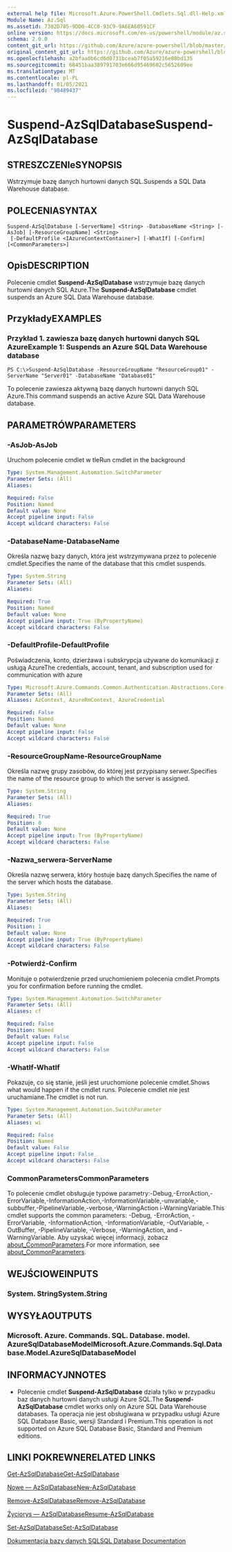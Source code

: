 ```yaml
---
external help file: Microsoft.Azure.PowerShell.Cmdlets.Sql.dll-Help.xml
Module Name: Az.Sql
ms.assetid: 7302D785-9DD0-4CC0-93C9-9A6EA60591CF
online version: https://docs.microsoft.com/en-us/powershell/module/az.sql/suspend-azsqldatabase
schema: 2.0.0
content_git_url: https://github.com/Azure/azure-powershell/blob/master/src/Sql/Sql/help/Suspend-AzSqlDatabase.md
original_content_git_url: https://github.com/Azure/azure-powershell/blob/master/src/Sql/Sql/help/Suspend-AzSqlDatabase.md
ms.openlocfilehash: a2bfaa0b6cd6d0731bceab7f05a59216e80bd135
ms.sourcegitcommit: 68451baa389791703e666d95469602c5652609ee
ms.translationtype: MT
ms.contentlocale: pl-PL
ms.lasthandoff: 01/05/2021
ms.locfileid: "98489437"
---
```

# <span data-ttu-id="093ad-101">Suspend-AzSqlDatabase</span><span class="sxs-lookup"><span data-stu-id="093ad-101">Suspend-AzSqlDatabase</span></span>

## <span data-ttu-id="093ad-102">STRESZCZENIe</span><span class="sxs-lookup"><span data-stu-id="093ad-102">SYNOPSIS</span></span>
<span data-ttu-id="093ad-103">Wstrzymuje bazę danych hurtowni danych SQL.</span><span class="sxs-lookup"><span data-stu-id="093ad-103">Suspends a SQL Data Warehouse database.</span></span>

## <span data-ttu-id="093ad-104">POLECENIA</span><span class="sxs-lookup"><span data-stu-id="093ad-104">SYNTAX</span></span>

```
Suspend-AzSqlDatabase [-ServerName] <String> -DatabaseName <String> [-AsJob] [-ResourceGroupName] <String>
 [-DefaultProfile <IAzureContextContainer>] [-WhatIf] [-Confirm] [<CommonParameters>]
```

## <span data-ttu-id="093ad-105">Opis</span><span class="sxs-lookup"><span data-stu-id="093ad-105">DESCRIPTION</span></span>
<span data-ttu-id="093ad-106">Polecenie cmdlet **Suspend-AzSqlDatabase** wstrzymuje bazę danych hurtowni danych SQL Azure.</span><span class="sxs-lookup"><span data-stu-id="093ad-106">The **Suspend-AzSqlDatabase** cmdlet suspends an Azure SQL Data Warehouse database.</span></span>

## <span data-ttu-id="093ad-107">Przykłady</span><span class="sxs-lookup"><span data-stu-id="093ad-107">EXAMPLES</span></span>

### <span data-ttu-id="093ad-108">Przykład 1. zawiesza bazę danych hurtowni danych SQL Azure</span><span class="sxs-lookup"><span data-stu-id="093ad-108">Example 1: Suspends an Azure SQL Data Warehouse database</span></span>
```
PS C:\>Suspend-AzSqlDatabase -ResourceGroupName "ResourceGroup01" -ServerName "Server01" -DatabaseName "Database01"
```

<span data-ttu-id="093ad-109">To polecenie zawiesza aktywną bazę danych hurtowni danych SQL Azure.</span><span class="sxs-lookup"><span data-stu-id="093ad-109">This command suspends an active Azure SQL Data Warehouse database.</span></span>

## <span data-ttu-id="093ad-110">PARAMETRÓW</span><span class="sxs-lookup"><span data-stu-id="093ad-110">PARAMETERS</span></span>

### <span data-ttu-id="093ad-111">-AsJob</span><span class="sxs-lookup"><span data-stu-id="093ad-111">-AsJob</span></span>
<span data-ttu-id="093ad-112">Uruchom polecenie cmdlet w tle</span><span class="sxs-lookup"><span data-stu-id="093ad-112">Run cmdlet in the background</span></span>

```yaml
Type: System.Management.Automation.SwitchParameter
Parameter Sets: (All)
Aliases:

Required: False
Position: Named
Default value: None
Accept pipeline input: False
Accept wildcard characters: False
```

### <span data-ttu-id="093ad-113">-DatabaseName</span><span class="sxs-lookup"><span data-stu-id="093ad-113">-DatabaseName</span></span>
<span data-ttu-id="093ad-114">Określa nazwę bazy danych, która jest wstrzymywana przez to polecenie cmdlet.</span><span class="sxs-lookup"><span data-stu-id="093ad-114">Specifies the name of the database that this cmdlet suspends.</span></span>

```yaml
Type: System.String
Parameter Sets: (All)
Aliases:

Required: True
Position: Named
Default value: None
Accept pipeline input: True (ByPropertyName)
Accept wildcard characters: False
```

### <span data-ttu-id="093ad-115">-DefaultProfile</span><span class="sxs-lookup"><span data-stu-id="093ad-115">-DefaultProfile</span></span>
<span data-ttu-id="093ad-116">Poświadczenia, konto, dzierżawa i subskrypcja używane do komunikacji z usługą Azure</span><span class="sxs-lookup"><span data-stu-id="093ad-116">The credentials, account, tenant, and subscription used for communication with azure</span></span>

```yaml
Type: Microsoft.Azure.Commands.Common.Authentication.Abstractions.Core.IAzureContextContainer
Parameter Sets: (All)
Aliases: AzContext, AzureRmContext, AzureCredential

Required: False
Position: Named
Default value: None
Accept pipeline input: False
Accept wildcard characters: False
```

### <span data-ttu-id="093ad-117">-ResourceGroupName</span><span class="sxs-lookup"><span data-stu-id="093ad-117">-ResourceGroupName</span></span>
<span data-ttu-id="093ad-118">Określa nazwę grupy zasobów, do której jest przypisany serwer.</span><span class="sxs-lookup"><span data-stu-id="093ad-118">Specifies the name of the resource group to which the server is assigned.</span></span>

```yaml
Type: System.String
Parameter Sets: (All)
Aliases:

Required: True
Position: 0
Default value: None
Accept pipeline input: True (ByPropertyName)
Accept wildcard characters: False
```

### <span data-ttu-id="093ad-119">-Nazwa_serwera</span><span class="sxs-lookup"><span data-stu-id="093ad-119">-ServerName</span></span>
<span data-ttu-id="093ad-120">Określa nazwę serwera, który hostuje bazę danych.</span><span class="sxs-lookup"><span data-stu-id="093ad-120">Specifies the name of the server which hosts the database.</span></span>

```yaml
Type: System.String
Parameter Sets: (All)
Aliases:

Required: True
Position: 1
Default value: None
Accept pipeline input: True (ByPropertyName)
Accept wildcard characters: False
```

### <span data-ttu-id="093ad-121">-Potwierdź</span><span class="sxs-lookup"><span data-stu-id="093ad-121">-Confirm</span></span>
<span data-ttu-id="093ad-122">Monituje o potwierdzenie przed uruchomieniem polecenia cmdlet.</span><span class="sxs-lookup"><span data-stu-id="093ad-122">Prompts you for confirmation before running the cmdlet.</span></span>

```yaml
Type: System.Management.Automation.SwitchParameter
Parameter Sets: (All)
Aliases: cf

Required: False
Position: Named
Default value: False
Accept pipeline input: False
Accept wildcard characters: False
```

### <span data-ttu-id="093ad-123">-WhatIf</span><span class="sxs-lookup"><span data-stu-id="093ad-123">-WhatIf</span></span>
<span data-ttu-id="093ad-124">Pokazuje, co się stanie, jeśli jest uruchomione polecenie cmdlet.</span><span class="sxs-lookup"><span data-stu-id="093ad-124">Shows what would happen if the cmdlet runs.</span></span>
<span data-ttu-id="093ad-125">Polecenie cmdlet nie jest uruchamiane.</span><span class="sxs-lookup"><span data-stu-id="093ad-125">The cmdlet is not run.</span></span>

```yaml
Type: System.Management.Automation.SwitchParameter
Parameter Sets: (All)
Aliases: wi

Required: False
Position: Named
Default value: False
Accept pipeline input: False
Accept wildcard characters: False
```

### <span data-ttu-id="093ad-126">CommonParameters</span><span class="sxs-lookup"><span data-stu-id="093ad-126">CommonParameters</span></span>
<span data-ttu-id="093ad-127">To polecenie cmdlet obsługuje typowe parametry:-Debug,-ErrorAction,-ErrorVariable,-InformationAction,-InformationVariable,-unvariable,-subbuffer,-PipelineVariable,-verbose,-WarningAction i-WarningVariable.</span><span class="sxs-lookup"><span data-stu-id="093ad-127">This cmdlet supports the common parameters: -Debug, -ErrorAction, -ErrorVariable, -InformationAction, -InformationVariable, -OutVariable, -OutBuffer, -PipelineVariable, -Verbose, -WarningAction, and -WarningVariable.</span></span> <span data-ttu-id="093ad-128">Aby uzyskać więcej informacji, zobacz [about_CommonParameters](http://go.microsoft.com/fwlink/?LinkID=113216).</span><span class="sxs-lookup"><span data-stu-id="093ad-128">For more information, see [about_CommonParameters](http://go.microsoft.com/fwlink/?LinkID=113216).</span></span>

## <span data-ttu-id="093ad-129">WEJŚCIOWE</span><span class="sxs-lookup"><span data-stu-id="093ad-129">INPUTS</span></span>

### <span data-ttu-id="093ad-130">System. String</span><span class="sxs-lookup"><span data-stu-id="093ad-130">System.String</span></span>

## <span data-ttu-id="093ad-131">WYSYŁA</span><span class="sxs-lookup"><span data-stu-id="093ad-131">OUTPUTS</span></span>

### <span data-ttu-id="093ad-132">Microsoft. Azure. Commands. SQL. Database. model. AzureSqlDatabaseModel</span><span class="sxs-lookup"><span data-stu-id="093ad-132">Microsoft.Azure.Commands.Sql.Database.Model.AzureSqlDatabaseModel</span></span>

## <span data-ttu-id="093ad-133">INFORMACYJN</span><span class="sxs-lookup"><span data-stu-id="093ad-133">NOTES</span></span>
* <span data-ttu-id="093ad-134">Polecenie cmdlet **Suspend-AzSqlDatabase** działa tylko w przypadku baz danych hurtowni danych usługi Azure SQL.</span><span class="sxs-lookup"><span data-stu-id="093ad-134">The **Suspend-AzSqlDatabase** cmdlet works only on Azure SQL Data Warehouse databases.</span></span> <span data-ttu-id="093ad-135">Ta operacja nie jest obsługiwana w przypadku usługi Azure SQL Database Basic, wersji Standard i Premium.</span><span class="sxs-lookup"><span data-stu-id="093ad-135">This operation is not supported on Azure SQL Database Basic, Standard and Premium editions.</span></span>

## <span data-ttu-id="093ad-136">LINKI POKREWNE</span><span class="sxs-lookup"><span data-stu-id="093ad-136">RELATED LINKS</span></span>

[<span data-ttu-id="093ad-137">Get-AzSqlDatabase</span><span class="sxs-lookup"><span data-stu-id="093ad-137">Get-AzSqlDatabase</span></span>](./Get-AzSqlDatabase.md)

[<span data-ttu-id="093ad-138">Nowe — AzSqlDatabase</span><span class="sxs-lookup"><span data-stu-id="093ad-138">New-AzSqlDatabase</span></span>](./New-AzSqlDatabase.md)

[<span data-ttu-id="093ad-139">Remove-AzSqlDatabase</span><span class="sxs-lookup"><span data-stu-id="093ad-139">Remove-AzSqlDatabase</span></span>](./Remove-AzSqlDatabase.md)

[<span data-ttu-id="093ad-140">Życiorys — AzSqlDatabase</span><span class="sxs-lookup"><span data-stu-id="093ad-140">Resume-AzSqlDatabase</span></span>](./Resume-AzSqlDatabase.md)

[<span data-ttu-id="093ad-141">Set-AzSqlDatabase</span><span class="sxs-lookup"><span data-stu-id="093ad-141">Set-AzSqlDatabase</span></span>](./Set-AzSqlDatabase.md)

[<span data-ttu-id="093ad-142">Dokumentacja bazy danych SQL</span><span class="sxs-lookup"><span data-stu-id="093ad-142">SQL Database Documentation</span></span>](https://docs.microsoft.com/azure/sql-database/)


